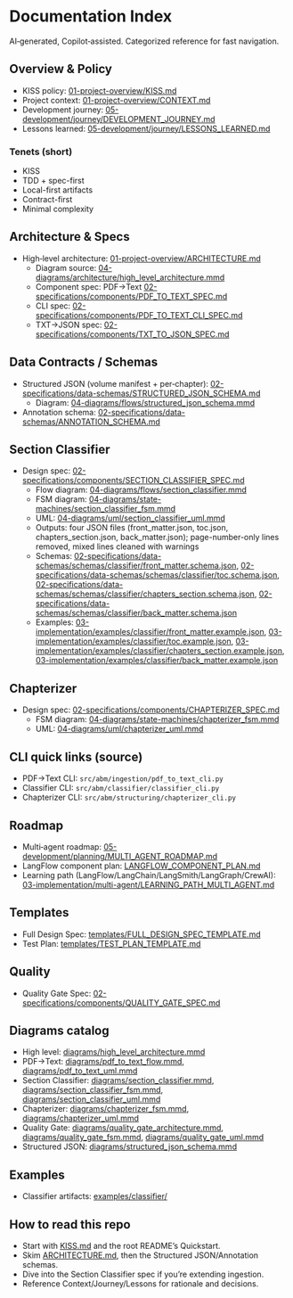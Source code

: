 # Documentation Index

AI‑generated, Copilot‑assisted. Categorized reference for fast navigation.

## Overview & Policy

- KISS policy: [01-project-overview/KISS.md](01-project-overview/KISS.md)
- Project context: [01-project-overview/CONTEXT.md](01-project-overview/CONTEXT.md)
- Development journey: [05-development/journey/DEVELOPMENT_JOURNEY.md](05-development/journey/DEVELOPMENT_JOURNEY.md)
- Lessons learned: [05-development/journey/LESSONS_LEARNED.md](05-development/journey/LESSONS_LEARNED.md)

### Tenets (short)

- KISS
- TDD + spec-first
- Local-first artifacts
- Contract-first
- Minimal complexity

## Architecture & Specs

- High‑level architecture: [01-project-overview/ARCHITECTURE.md](01-project-overview/ARCHITECTURE.md)
  - Diagram source: [04-diagrams/architecture/high_level_architecture.mmd](04-diagrams/architecture/high_level_architecture.mmd)
  - Component spec: PDF→Text [02-specifications/components/PDF_TO_TEXT_SPEC.md](02-specifications/components/PDF_TO_TEXT_SPEC.md)
  - CLI spec: [02-specifications/components/PDF_TO_TEXT_CLI_SPEC.md](02-specifications/components/PDF_TO_TEXT_CLI_SPEC.md)
  - TXT→JSON spec: [02-specifications/components/TXT_TO_JSON_SPEC.md](02-specifications/components/TXT_TO_JSON_SPEC.md)

## Data Contracts / Schemas

- Structured JSON (volume manifest + per‑chapter): [02-specifications/data-schemas/STRUCTURED_JSON_SCHEMA.md](02-specifications/data-schemas/STRUCTURED_JSON_SCHEMA.md)
  - Diagram: [04-diagrams/flows/structured_json_schema.mmd](04-diagrams/flows/structured_json_schema.mmd)
- Annotation schema: [02-specifications/data-schemas/ANNOTATION_SCHEMA.md](02-specifications/data-schemas/ANNOTATION_SCHEMA.md)

## Section Classifier

- Design spec: [02-specifications/components/SECTION_CLASSIFIER_SPEC.md](02-specifications/components/SECTION_CLASSIFIER_SPEC.md)
  - Flow diagram: [04-diagrams/flows/section_classifier.mmd](04-diagrams/flows/section_classifier.mmd)
  - FSM diagram: [04-diagrams/state-machines/section_classifier_fsm.mmd](04-diagrams/state-machines/section_classifier_fsm.mmd)
  - UML: [04-diagrams/uml/section_classifier_uml.mmd](04-diagrams/uml/section_classifier_uml.mmd)
  - Outputs: four JSON files (front_matter.json, toc.json, chapters_section.json, back_matter.json); page-number-only lines removed, mixed lines cleaned with warnings
  - Schemas: [02-specifications/data-schemas/schemas/classifier/front_matter.schema.json](02-specifications/data-schemas/schemas/classifier/front_matter.schema.json), [02-specifications/data-schemas/schemas/classifier/toc.schema.json](02-specifications/data-schemas/schemas/classifier/toc.schema.json), [02-specifications/data-schemas/schemas/classifier/chapters_section.schema.json](02-specifications/data-schemas/schemas/classifier/chapters_section.schema.json), [02-specifications/data-schemas/schemas/classifier/back_matter.schema.json](02-specifications/data-schemas/schemas/classifier/back_matter.schema.json)
  - Examples: [03-implementation/examples/classifier/front_matter.example.json](03-implementation/examples/classifier/front_matter.example.json), [03-implementation/examples/classifier/toc.example.json](03-implementation/examples/classifier/toc.example.json), [03-implementation/examples/classifier/chapters_section.example.json](03-implementation/examples/classifier/chapters_section.example.json), [03-implementation/examples/classifier/back_matter.example.json](03-implementation/examples/classifier/back_matter.example.json)

## Chapterizer

- Design spec: [02-specifications/components/CHAPTERIZER_SPEC.md](02-specifications/components/CHAPTERIZER_SPEC.md)
  - FSM diagram: [04-diagrams/state-machines/chapterizer_fsm.mmd](04-diagrams/state-machines/chapterizer_fsm.mmd)
  - UML: [04-diagrams/uml/chapterizer_uml.mmd](04-diagrams/uml/chapterizer_uml.mmd)

## CLI quick links (source)

- PDF→Text CLI: `src/abm/ingestion/pdf_to_text_cli.py`
- Classifier CLI: `src/abm/classifier/classifier_cli.py`
- Chapterizer CLI: `src/abm/structuring/chapterizer_cli.py`

## Roadmap

- Multi‑agent roadmap: [05-development/planning/MULTI_AGENT_ROADMAP.md](05-development/planning/MULTI_AGENT_ROADMAP.md)
- LangFlow component plan: [LANGFLOW_COMPONENT_PLAN.md](LANGFLOW_COMPONENT_PLAN.md)
- Learning path (LangFlow/LangChain/LangSmith/LangGraph/CrewAI): [03-implementation/multi-agent/LEARNING_PATH_MULTI_AGENT.md](03-implementation/multi-agent/LEARNING_PATH_MULTI_AGENT.md)

## Templates

- Full Design Spec: [templates/FULL_DESIGN_SPEC_TEMPLATE.md](templates/FULL_DESIGN_SPEC_TEMPLATE.md)
- Test Plan: [templates/TEST_PLAN_TEMPLATE.md](templates/TEST_PLAN_TEMPLATE.md)

## Quality

- Quality Gate Spec: [02-specifications/components/QUALITY_GATE_SPEC.md](02-specifications/components/QUALITY_GATE_SPEC.md)

## Diagrams catalog

- High level: [diagrams/high_level_architecture.mmd](diagrams/high_level_architecture.mmd)
- PDF→Text: [diagrams/pdf_to_text_flow.mmd](diagrams/pdf_to_text_flow.mmd), [diagrams/pdf_to_text_uml.mmd](diagrams/pdf_to_text_uml.mmd)
- Section Classifier: [diagrams/section_classifier.mmd](diagrams/section_classifier.mmd), [diagrams/section_classifier_fsm.mmd](diagrams/section_classifier_fsm.mmd), [diagrams/section_classifier_uml.mmd](diagrams/section_classifier_uml.mmd)
- Chapterizer: [diagrams/chapterizer_fsm.mmd](diagrams/chapterizer_fsm.mmd), [diagrams/chapterizer_uml.mmd](diagrams/chapterizer_uml.mmd)
- Quality Gate: [diagrams/quality_gate_architecture.mmd](diagrams/quality_gate_architecture.mmd), [diagrams/quality_gate_fsm.mmd](diagrams/quality_gate_fsm.mmd), [diagrams/quality_gate_uml.mmd](diagrams/quality_gate_uml.mmd)
- Structured JSON: [diagrams/structured_json_schema.mmd](diagrams/structured_json_schema.mmd)

## Examples

- Classifier artifacts: [examples/classifier/](examples/classifier/)

## How to read this repo

- Start with [KISS.md](KISS.md) and the root README’s Quickstart.
- Skim [ARCHITECTURE.md](ARCHITECTURE.md), then the Structured JSON/Annotation schemas.
- Dive into the Section Classifier spec if you’re extending ingestion.
- Reference Context/Journey/Lessons for rationale and decisions.
